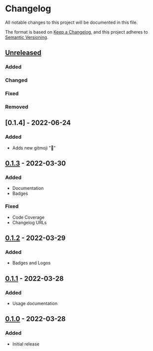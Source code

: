 # Changelog
All notable changes to this project will be documented in this file.

The format is based on [Keep a Changelog](https://keepachangelog.com/en/1.0.0/),
and this project adheres to [Semantic Versioning](https://semver.org/spec/v2.0.0.html).

## [Unreleased]
### Added

### Changed

### Fixed

### Removed

## [0.1.4] - 2022-06-24
### Added
- Adds new gitmoji "💸"

## [0.1.3] - 2022-03-30
### Added
- Documentation
- Badges

### Fixed
- Code Coverage
- Changelog URLs

## [0.1.2] - 2022-03-29
### Added
- Badges and Logos

## [0.1.1] - 2022-03-28
### Added
- Usage documentation

## [0.1.0] - 2022-03-28
### Added
- Initial release

[Unreleased]: https://github.com/pboling/gitmoji-regex/compare/.v0.1.3...HEAD
[0.1.3]: https://github.com/pboling/gitmoji-regex/compare/v0.1.2...v0.1.3
[0.1.2]: https://github.com/pboling/gitmoji-regex/compare/v0.1.1...v0.1.2
[0.1.1]: https://github.com/pboling/gitmoji-regex/compare/v0.1.0...v0.1.1
[0.1.0]: https://github.com/pboling/gitmoji-regex/compare/e71c6c3dad5bfd59ae2509531eaea3a16e21cb63...v0.1.0
